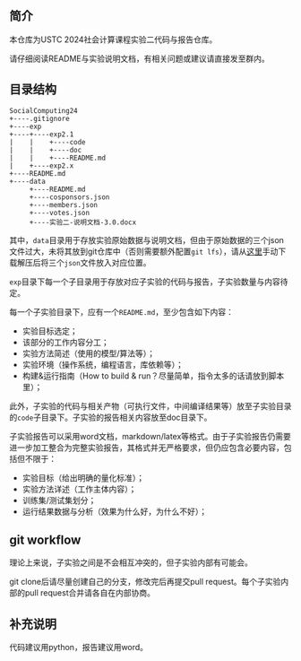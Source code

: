 ## 简介

本仓库为USTC 2024社会计算课程实验二代码与报告仓库。

请仔细阅读README与实验说明文档，有相关问题或建议请直接发至群内。

## 目录结构

```
SocialComputing24
+----.gitignore
+----exp
+----+----exp2.1
|    |    +----code 
|    |    +----doc
|    |    +----README.md
|    +----exp2.x
+----README.md 
+----data
     +----README.md 
     +----cosponsors.json
     +----members.json 
     +----votes.json 
     +----实验二-说明文档-3.0.docx
```

其中，`data`目录用于存放实验原始数据与说明文档，但由于原始数据的三个json文件过大，未将其放到git仓库中（否则需要额外配置`git lfs`），请从[这里](http://staff.ustc.edu.cn/~tongxu/socomp/slides/exp2_data.zip)手动下载解压后将三个`json`文件放入对应位置。

`exp`目录下每一个子目录用于存放对应子实验的代码与报告，子实验数量与内容待定。

每一个子实验目录下，应有一个`README.md`，至少包含如下内容：

- 实验目标选定；
- 该部分的工作内容分工；
- 实验方法简述（使用的模型/算法等）；
- 实验环境（操作系统，编程语言，库依赖等）；
- 构建&运行指南（How to build & run？尽量简单，指令太多的话请放到脚本里）；

此外，子实验的代码与相关产物（可执行文件，中间编译结果等）放至子实验目录的`code`子目录下。子实验的报告相关内容放至doc目录下。

子实验报告可以采用word文档，markdown/latex等格式。由于子实验报告仍需要进一步加工整合为完整实验报告，其格式并无严格要求，但仍应包含必要内容，包括但不限于：

- 实验目标（给出明确的量化标准）；
- 实验方法详述（工作主体内容）；
- 训练集/测试集划分；
- 运行结果数据与分析（效果为什么好，为什么不好）；

## git workflow

理论上来说，子实验之间是不会相互冲突的，但子实验内部有可能会。

git clone后请尽量创建自己的分支，修改完后再提交pull request。每个子实验内部的pull request合并请各自在内部协商。

## 补充说明

代码建议用python，报告建议用word。

